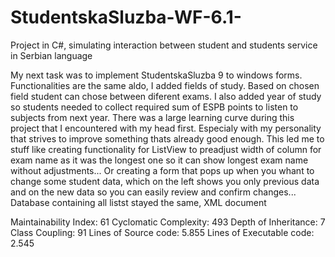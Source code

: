 # StudentskaSluzba-WF-6.1-
Project in C#, simulating interaction between student and students service in Serbian language

My next task was to implement StudentskaSluzba 9 to windows forms. Functionalities are the same aldo, I added fields of study. Based on chosen field student can chose between diferent exams. I also added year of study so students needed to collect required sum of ESPB points to listen to subjects from next year. There was a large learning curve during this project that I encountered with my head first. Especialy with my personality that strives to improve something thats already good enough. This led me to stuff like creating functionality for ListView to preadjust width of column for exam name as it was the longest one so it can show longest exam name without adjustments... Or creating a form that pops up when you whant to change some student data, which on the left shows you only previous data and on the new data so you can easily review and confirm changes... Database containing all listst stayed the same, XML document

Maintainability Index: 61 Cyclomatic Complexity: 493 Depth of Inheritance: 7 Class Coupling: 91 Lines of Source code: 5.855 Lines of Executable code: 2.545

